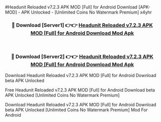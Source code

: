 #Headunit Reloaded v7.2.3 APK MOD [Full] for Android Download [APK-MOD] - APK Unlocked - [Unlimited Coins No Watermark Premium] x4yhr



<div align="center">

<h3>🔴 Download [Server1] 👉👉 <a href="https://momento.my/?title=Headunit_Reloaded_v7.2.3_APK_MOD_[Full]_for_Android_Download">Headunit Reloaded v7.2.3 APK MOD [Full] for Android Download Mod Apk</a></h3><br>

<h3>🔴 Download [Server2] 👉👉 <a href="https://momento.my/?title=Headunit_Reloaded_v7.2.3_APK_MOD_[Full]_for_Android_Download">Headunit Reloaded v7.2.3 APK MOD [Full] for Android Download Mod Apk</a></h3>
</div>



Download Headunit Reloaded v7.2.3 APK MOD [Full] for Android Download beta APK Unlocked

Free Headunit Reloaded v7.2.3 APK MOD [Full] for Android Download beta APK Unlocked [Unlimited Coins No Watermark Premium]

Download Headunit Reloaded v7.2.3 APK MOD [Full] for Android Download beta APK Unlocked [Unlimited Coins No Watermark Premium] Mod For Android
